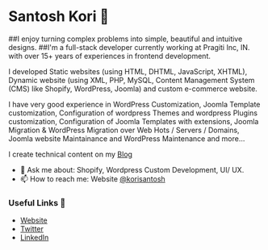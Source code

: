 # Santosh Kori 👋

##I enjoy turning complex problems into simple, beautiful and intuitive designs. 
##I'm a full-stack developer currently working at Pragiti Inc, IN. with over 15+ years of experiences in frontend development.

I developed Static websites (using HTML, DHTML, JavaScript, XHTML), Dynamic website (using XML, PHP, MySQL, Content Management System (CMS) like Shopify, WordPress, Joomla) and custom e-commerce website.

I have very good experience in WordPress Customization, Joomla Template customization, Configuration of wordpress Themes and wordpress Plugins customization, Configuration of Joomla Templates with extensions, Joomla Migration & WordPress Migration over Web Hots / Servers / Domains, Joomla website Maintainance and WordPress Maintenance and more…

I create technical content on my [Blog](http://www.santoshkori.com/blog)
- 💬 Ask me about: Shopify, Wordpress Custom Development, UI/ UX.
- 📫 How to reach me: Website [@korisantosh](http://www.santoshkori.com/blog)

### Useful Links 💙

- [Website](http://www.santoshkori.com)
- [Twitter](https://twitter.com/santoshkori)
- [LinkedIn](https://linkedin.com/in/santoshkori/)

<!--
**korisantosh/korisantosh** is a ✨ _special_ ✨ repository because its `README.md` (this file) appears on your GitHub profile.

Here are some ideas to get you started:

- 🔭 I’m currently working on ...
- 🌱 I’m currently learning ...
- 👯 I’m looking to collaborate on ...
- 🤔 I’m looking for help with ...
- 💬 Ask me about ...
- 📫 How to reach me: ...
- 😄 Pronouns: ...
- ⚡ Fun fact: ...
-->
